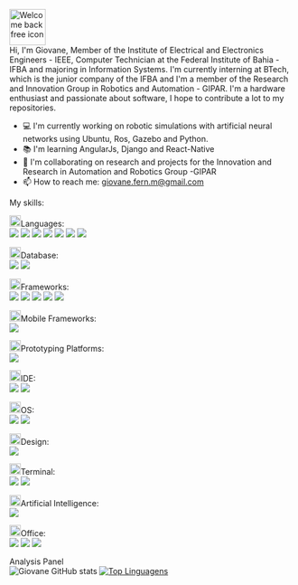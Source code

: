 <img src="https://cdn-icons-png.flaticon.com/128/5167/5167400.png" data-src="https://cdn-icons-png.flaticon.com/128/5167/5167400.png" alt="Welcome back free icon" title="Welcome back free icon" width="64" height="64" class="lzy lazyload--done" srcset="https://cdn-icons-png.flaticon.com/128/5167/5167400.png 4x"><br>
Hi, I'm Giovane, Member of the Institute of Electrical and Electronics Engineers - IEEE, Computer Technician at the Federal Institute of Bahia - IFBA and majoring in Information Systems. I'm currently interning at BTech, which is the junior company of the IFBA and I'm a member of the Research and Innovation Group in Robotics and Automation - GIPAR. I'm a hardware enthusiast and passionate about software, I hope to contribute a lot to my repositories.

- :computer: I'm currently working on robotic simulations with artificial neural networks using Ubuntu, Ros, Gazebo and Python.
- :books: I'm learning AngularJs, Django and React-Native
- 👯 I'm collaborating on research and projects for the Innovation and Research in Automation and Robotics Group -GIPAR
- 📫 How to reach me: giovane.fern.m@gmail.com

My skills: 

<img class="emoji" alt="man_technologist" height="20" width="20" src="https://github.githubassets.com/images/icons/emoji/unicode/1f468-1f4bb.png">Languages: <br>
<img src="https://img.shields.io/badge/Java-ED8B00?style=for-the-badge&logo=java&logoColor=white" />
<img src="https://img.shields.io/badge/Python-FFD43B?style=for-the-badge&logo=python&logoColor=darkgreen" />
<img src="https://img.shields.io/badge/C%2B%2B-00599C?style=for-the-badge&logo=c%2B%2B&logoColor=white" />
<img src="https://img.shields.io/badge/HTML5-E34F26?style=for-the-badge&logo=html5&logoColor=white" />
<img src="https://img.shields.io/badge/CSS3-1572B6?style=for-the-badge&logo=css3&logoColor=white" />
<img src="https://img.shields.io/badge/JavaScript-323330?style=for-the-badge&logo=javascript&logoColor=F7DF1E" />
<img src="https://img.shields.io/badge/PHP-777BB4?style=for-the-badge&logo=php&logoColor=white" />

<img class="emoji" alt="zap" height="20" width="20" src="https://github.githubassets.com/images/icons/emoji/unicode/26a1.png">Database: <br>
<img src="https://img.shields.io/badge/MySQL-00000F?style=for-the-badge&logo=mysql&logoColor=white" />
<img src="https://img.shields.io/badge/PostgreSQL-316192?style=for-the-badge&logo=postgresql&logoColor=white" />

<img class="emoji" alt="rocket" height="20" width="20" src="https://github.githubassets.com/images/icons/emoji/unicode/1f680.png">Frameworks: <br>
<img src="https://img.shields.io/badge/Bootstrap-563D7C?style=for-the-badge&logo=bootstrap&logoColor=white" />
<img src="https://img.shields.io/badge/jQuery-0769AD?style=for-the-badge&logo=jquery&logoColor=white" />
<img src="https://img.shields.io/badge/Markdown-000000?style=for-the-badge&logo=markdown&logoColor=white" />
<img src="https://img.shields.io/badge/Spring-6DB33F?style=for-the-badge&logo=spring&logoColor=white" />
<img src="https://img.shields.io/badge/Postman-FF6C37?style=for-the-badge&logo=Postman&logoColor=white" />

<img class="emoji" alt="iphone" height="20" width="20" src="https://github.githubassets.com/images/icons/emoji/unicode/1f4f1.png">Mobile Frameworks: <br>
<img src="https://img.shields.io/badge/React_Native-20232A?style=for-the-badge&logo=react&logoColor=61DAFB" />

<img class="emoji" alt="bulb" height="20" width="20" src="https://github.githubassets.com/images/icons/emoji/unicode/1f4a1.png">Prototyping Platforms: <br>
<img src="https://img.shields.io/badge/Arduino-00979D?style=for-the-badge&logo=Arduino&logoColor=white" />

<img class="emoji" alt="man_technologist" height="20" width="20" src="https://github.githubassets.com/images/icons/emoji/unicode/1f468-1f4bb.png">IDE: <br>
<img src="https://img.shields.io/badge/Visual_Studio_Code-0078D4?style=for-the-badge&logo=visual%20studio%20code&logoColor=white" />
<img src="https://img.shields.io/badge/Eclipse-2C2255?style=for-the-badge&logo=eclipse&logoColor=white" />

<img class="emoji" alt="computer" height="20" width="20" src="https://github.githubassets.com/images/icons/emoji/unicode/1f4bb.png">OS: <br>
<img src="https://img.shields.io/badge/Windows-0078D6?style=for-the-badge&logo=windows&logoColor=white" />
<img src="https://img.shields.io/badge/Ubuntu-E95420?style=for-the-badge&logo=ubuntu&logoColor=white" />

<img class="emoji" alt="man_technologist" height="20" width="20" src="https://github.githubassets.com/images/icons/emoji/unicode/1f468-1f4bb.png">Design: <br>
<img src="https://img.shields.io/badge/Figma-F24E1E?style=for-the-badge&logo=figma&logoColor=white" />

<img class="emoji" alt="computer" height="20" width="20" src="https://github.githubassets.com/images/icons/emoji/unicode/1f4bb.png">Terminal: <br>
<img src="https://img.shields.io/badge/windows%20terminal-4D4D4D?style=for-the-badge&logo=windows%20terminal&logoColor=white" />
<img src="https://img.shields.io/badge/GNU%20Bash-4EAA25?style=for-the-badge&logo=GNU%20Bash&logoColor=white" />

<img class="emoji" alt="robot" height="20" width="20" src="https://github.githubassets.com/images/icons/emoji/unicode/1f916.png">Artificial Intelligence: <br>
<img src="https://img.shields.io/badge/TensorFlow-FF6F00?style=for-the-badge&logo=tensorflow&logoColor=white" />

<img class="emoji" alt="man_technologist" height="20" width="20" src="https://github.githubassets.com/images/icons/emoji/unicode/1f468-1f4bb.png">Office: <br>
<img src="https://img.shields.io/badge/Notion-000000?style=for-the-badge&logo=notion&logoColor=white" />
<img src="https://img.shields.io/badge/Trello-0052CC?style=for-the-badge&logo=trello&logoColor=white" />
<img src="https://img.shields.io/badge/Microsoft_Word-2B579A?style=for-the-badge&logo=microsoft-word&logoColor=white" /> <br>

Analysis Panel <br>
![Giovane GitHub stats](https://github-readme-stats.vercel.app/api?username=Giovane-F-Moreira&show_icons=true&theme=radical)
[![Top Linguagens](https://github-readme-stats.vercel.app/api/top-langs/?username=Giovane-F-Moreira&layout=compact)](https://github.com/Giovane-F-Moreira/github-readme-stats)







